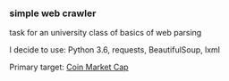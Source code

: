 ### simple web crawler
task for an university class of basics of web parsing

I decide to use:
Python 3.6, requests, BeautifulSoup, lxml

Primary target:
[Coin Market Cap](https://coinmarketcap.com)